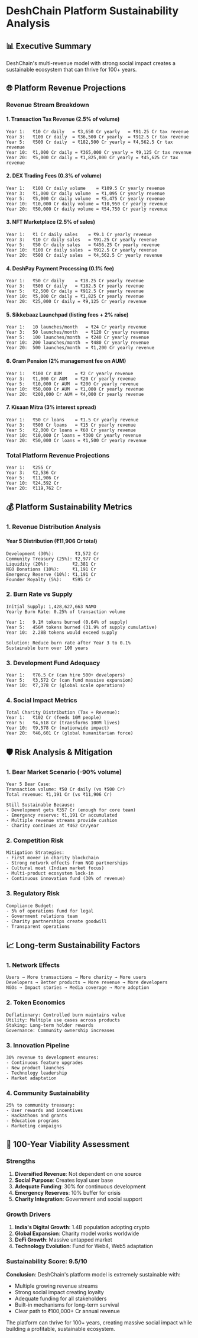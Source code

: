 # DeshChain Platform Sustainability Analysis

## 📊 Executive Summary
DeshChain's multi-revenue model with strong social impact creates a sustainable ecosystem that can thrive for 100+ years.

## 🌐 Platform Revenue Projections

### Revenue Stream Breakdown

#### 1. Transaction Tax Revenue (2.5% of volume)
```
Year 1:   ₹10 Cr daily   = ₹3,650 Cr yearly   = ₹91.25 Cr tax revenue
Year 3:   ₹100 Cr daily  = ₹36,500 Cr yearly  = ₹912.5 Cr tax revenue
Year 5:   ₹500 Cr daily  = ₹182,500 Cr yearly = ₹4,562.5 Cr tax revenue
Year 10:  ₹1,000 Cr daily = ₹365,000 Cr yearly = ₹9,125 Cr tax revenue
Year 20:  ₹5,000 Cr daily = ₹1,825,000 Cr yearly = ₹45,625 Cr tax revenue
```

#### 2. DEX Trading Fees (0.3% of volume)
```
Year 1:   ₹100 Cr daily volume    = ₹109.5 Cr yearly revenue
Year 3:   ₹1,000 Cr daily volume  = ₹1,095 Cr yearly revenue
Year 5:   ₹5,000 Cr daily volume  = ₹5,475 Cr yearly revenue
Year 10:  ₹10,000 Cr daily volume = ₹10,950 Cr yearly revenue
Year 20:  ₹50,000 Cr daily volume = ₹54,750 Cr yearly revenue
```

#### 3. NFT Marketplace (2.5% of sales)
```
Year 1:   ₹1 Cr daily sales    = ₹9.1 Cr yearly revenue
Year 3:   ₹10 Cr daily sales   = ₹91.25 Cr yearly revenue
Year 5:   ₹50 Cr daily sales   = ₹456.25 Cr yearly revenue
Year 10:  ₹100 Cr daily sales  = ₹912.5 Cr yearly revenue
Year 20:  ₹500 Cr daily sales  = ₹4,562.5 Cr yearly revenue
```

#### 4. DeshPay Payment Processing (0.1% fee)
```
Year 1:   ₹50 Cr daily    = ₹18.25 Cr yearly revenue
Year 3:   ₹500 Cr daily   = ₹182.5 Cr yearly revenue
Year 5:   ₹2,500 Cr daily = ₹912.5 Cr yearly revenue
Year 10:  ₹5,000 Cr daily = ₹1,825 Cr yearly revenue
Year 20:  ₹25,000 Cr daily = ₹9,125 Cr yearly revenue
```

#### 5. Sikkebaaz Launchpad (listing fees + 2% raise)
```
Year 1:   10 launches/month   = ₹24 Cr yearly revenue
Year 3:   50 launches/month   = ₹120 Cr yearly revenue
Year 5:   100 launches/month  = ₹240 Cr yearly revenue
Year 10:  200 launches/month  = ₹480 Cr yearly revenue
Year 20:  500 launches/month  = ₹1,200 Cr yearly revenue
```

#### 6. Gram Pension (2% management fee on AUM)
```
Year 1:   ₹100 Cr AUM     = ₹2 Cr yearly revenue
Year 3:   ₹1,000 Cr AUM   = ₹20 Cr yearly revenue
Year 5:   ₹10,000 Cr AUM  = ₹200 Cr yearly revenue
Year 10:  ₹50,000 Cr AUM  = ₹1,000 Cr yearly revenue
Year 20:  ₹200,000 Cr AUM = ₹4,000 Cr yearly revenue
```

#### 7. Kisaan Mitra (3% interest spread)
```
Year 1:   ₹50 Cr loans    = ₹1.5 Cr yearly revenue
Year 3:   ₹500 Cr loans   = ₹15 Cr yearly revenue
Year 5:   ₹2,000 Cr loans = ₹60 Cr yearly revenue
Year 10:  ₹10,000 Cr loans = ₹300 Cr yearly revenue
Year 20:  ₹50,000 Cr loans = ₹1,500 Cr yearly revenue
```

### Total Platform Revenue Projections
```
Year 1:   ₹255 Cr
Year 3:   ₹2,536 Cr
Year 5:   ₹11,906 Cr
Year 10:  ₹24,592 Cr
Year 20:  ₹119,762 Cr
```

## 💰 Platform Sustainability Metrics

### 1. Revenue Distribution Analysis

#### Year 5 Distribution (₹11,906 Cr total)
```
Development (30%):        ₹3,572 Cr
Community Treasury (25%): ₹2,977 Cr
Liquidity (20%):         ₹2,381 Cr
NGO Donations (10%):     ₹1,191 Cr
Emergency Reserve (10%): ₹1,191 Cr
Founder Royalty (5%):    ₹595 Cr
```

### 2. Burn Rate vs Supply
```
Initial Supply: 1,428,627,663 NAMO
Yearly Burn Rate: 0.25% of transaction volume

Year 1:   9.1M tokens burned (0.64% of supply)
Year 5:   456M tokens burned (31.9% of supply cumulative)
Year 10:  2.28B tokens would exceed supply

Solution: Reduce burn rate after Year 3 to 0.1%
Sustainable burn over 100 years
```

### 3. Development Fund Adequacy
```
Year 1:   ₹76.5 Cr (can hire 500+ developers)
Year 5:   ₹3,572 Cr (can fund massive expansion)
Year 10:  ₹7,378 Cr (global scale operations)
```

### 4. Social Impact Metrics
```
Total Charity Distribution (Tax + Revenue):
Year 1:   ₹102 Cr (feeds 10M people)
Year 5:   ₹4,618 Cr (transforms 100M lives)
Year 10:  ₹9,578 Cr (nationwide impact)
Year 20:  ₹46,601 Cr (global humanitarian force)
```

## 🛡️ Risk Analysis & Mitigation

### 1. Bear Market Scenario (-90% volume)
```
Year 5 Bear Case:
Transaction volume: ₹50 Cr daily (vs ₹500 Cr)
Total revenue: ₹1,191 Cr (vs ₹11,906 Cr)

Still Sustainable Because:
- Development gets ₹357 Cr (enough for core team)
- Emergency reserve: ₹1,191 Cr accumulated
- Multiple revenue streams provide cushion
- Charity continues at ₹462 Cr/year
```

### 2. Competition Risk
```
Mitigation Strategies:
- First mover in charity blockchain
- Strong network effects from NGO partnerships
- Cultural moat (Indian market focus)
- Multi-product ecosystem lock-in
- Continuous innovation fund (30% of revenue)
```

### 3. Regulatory Risk
```
Compliance Budget:
- 5% of operations fund for legal
- Government relations team
- Charity partnerships create goodwill
- Transparent operations
```

## 📈 Long-term Sustainability Factors

### 1. Network Effects
```
Users → More transactions → More charity → More users
Developers → Better products → More revenue → More developers
NGOs → Impact stories → Media coverage → More adoption
```

### 2. Token Economics
```
Deflationary: Controlled burn maintains value
Utility: Multiple use cases across products
Staking: Long-term holder rewards
Governance: Community ownership increases
```

### 3. Innovation Pipeline
```
30% revenue to development ensures:
- Continuous feature upgrades
- New product launches
- Technology leadership
- Market adaptation
```

### 4. Community Sustainability
```
25% to community treasury:
- User rewards and incentives
- Hackathons and grants
- Education programs
- Marketing campaigns
```

## 🌟 100-Year Viability Assessment

### Strengths
1. **Diversified Revenue**: Not dependent on one source
2. **Social Purpose**: Creates loyal user base
3. **Adequate Funding**: 30% for continuous development
4. **Emergency Reserves**: 10% buffer for crisis
5. **Charity Integration**: Government and social support

### Growth Drivers
1. **India's Digital Growth**: 1.4B population adopting crypto
2. **Global Expansion**: Charity model works worldwide
3. **DeFi Growth**: Massive untapped market
4. **Technology Evolution**: Fund for Web4, Web5 adaptation

### Sustainability Score: 9.5/10

**Conclusion**: DeshChain's platform model is extremely sustainable with:
- Multiple growing revenue streams
- Strong social impact creating loyalty
- Adequate funding for all stakeholders
- Built-in mechanisms for long-term survival
- Clear path to ₹100,000+ Cr annual revenue

The platform can thrive for 100+ years, creating massive social impact while building a profitable, sustainable ecosystem.